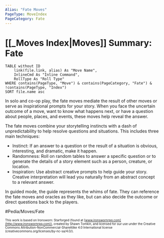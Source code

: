 ```yaml
---
Alias: "Fate Moves"
PageType: MoveIndex
PageCategory: Fate
---
```


# [[_Moves Index|Moves]] Summary: Fate
```dataview
TABLE without ID
	link(file.link, alias) As "Move Name",
	InlineCmd As "Inline Command",
	RollType As "Roll Type"
WHERE contains(PageType, "Move") & contains(PageCategory, "Fate") & !contains(PageType, "Index")
SORT file.name asc
```


In solo and co-op play, the fate moves mediate the result of other moves or serve as inspirational prompts for your story. When you face the uncertain outcome of a move, want to know what happens next, or have a question about people, places, and events, these moves help reveal the answer.

The fate moves combine your storytelling instincts with a dash of unpredictability to help resolve questions and situations. This includes three main techniques: 
- Instinct: If an answer to a question or the result of a situation is obvious, interesting, and dramatic, make it happen. 
- Randomness: Roll on random tables to answer a specific question or to generate the details of a story element such as a person, creature, or location. 
- Inspiration: Use abstract creative prompts to help guide your story. Creative interpretation will lead you naturally from an abstract concept to a relevant answer. 

In guided mode, the guide represents the whims of fate. They can reference the fate moves and oracles as they like, but can also decide the outcome or direct questions back to the players.

#Pedia/Moves/Fate

<font size=-2>This work is based on Ironsworn: Starforged (found at [www.ironswornrpg.com](http://www.ironswornrpg.com)), created by Shawn Tomkin, and licensed for our use under the Creative Commons Attribution-NonCommercial-ShareAlike 4.0 International license  (creativecommons.org/licenses/by-nc-sa/4.0/).</font>

